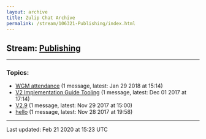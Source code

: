 ```yaml
---
layout: archive
title: Zulip Chat Archive
permalink: /stream/106321-Publishing/index.html
---
```


## Stream: [Publishing](https://hl7webmaster.github.io/zulip-hl7-org/stream/106321-Publishing/index.html)
---

### Topics:

* [WGM attendance](topic/WGM.20attendance.html) (1 message, latest: Jan 29 2018 at 15:14)
* [V2 Implementation Guide Tooling](topic/V2.20Implementation.20Guide.20Tooling.html) (1 message, latest: Dec 01 2017 at 17:14)
* [V2.9](topic/V2.2E9.html) (1 message, latest: Nov 29 2017 at 15:00)
* [hello](topic/hello.html) (1 message, latest: Nov 28 2017 at 19:58)

<hr><p>Last updated: Feb 21 2020 at 15:23 UTC</p>